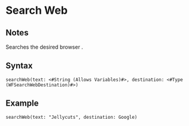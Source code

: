 # Search Web
## Notes
Searches the desired browser .
## Syntax
```
searchWeb(text: <#String (Allows Variables)#>, destination: <#Type (WFSearchWebDestination)#>)
```
## Example
```
searchWeb(text: "Jellycuts", destination: Google)
```
